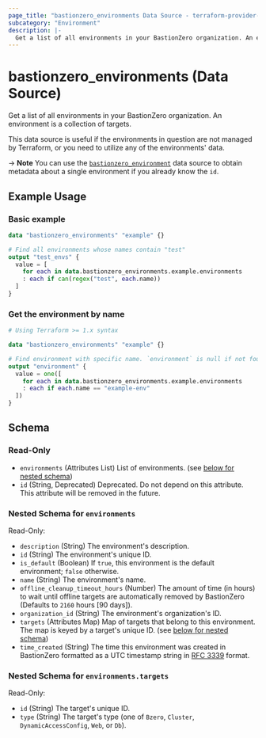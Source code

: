 ```yaml
---
page_title: "bastionzero_environments Data Source - terraform-provider-bastionzero"
subcategory: "Environment"
description: |-
  Get a list of all environments in your BastionZero organization. An environment is a collection of targets.
---
```


# bastionzero_environments (Data Source)

Get a list of all environments in your BastionZero organization. An environment is a collection of targets.

This data source is useful if the environments in question are not managed by
Terraform, or you need to utilize any of the environments' data.

-> **Note** You can use the [`bastionzero_environment`](environment) data source
to obtain metadata about a single environment if you already know the `id`.

## Example Usage

### Basic example

```terraform
data "bastionzero_environments" "example" {}

# Find all environments whose names contain "test"
output "test_envs" {
  value = [
    for each in data.bastionzero_environments.example.environments
    : each if can(regex("test", each.name))
  ]
}
```

### Get the environment by name

```terraform
# Using Terraform >= 1.x syntax

data "bastionzero_environments" "example" {}

# Find environment with specific name. `environment` is null if not found.
output "environment" {
  value = one([
    for each in data.bastionzero_environments.example.environments
    : each if each.name == "example-env"
  ])
}
```

<!-- schema generated by tfplugindocs -->
## Schema

### Read-Only

- `environments` (Attributes List) List of environments. (see [below for nested schema](#nestedatt--environments))
- `id` (String, Deprecated) Deprecated. Do not depend on this attribute. This attribute will be removed in the future.

<a id="nestedatt--environments"></a>
### Nested Schema for `environments`

Read-Only:

- `description` (String) The environment's description.
- `id` (String) The environment's unique ID.
- `is_default` (Boolean) If `true`, this environment is the default environment; `false` otherwise.
- `name` (String) The environment's name.
- `offline_cleanup_timeout_hours` (Number) The amount of time (in hours) to wait until offline targets are automatically removed by BastionZero (Defaults to `2160` hours [90 days]).
- `organization_id` (String) The environment's organization's ID.
- `targets` (Attributes Map) Map of targets that belong to this environment. The map is keyed by a target's unique ID. (see [below for nested schema](#nestedatt--environments--targets))
- `time_created` (String) The time this environment was created in BastionZero formatted as a UTC timestamp string in [RFC 3339](https://datatracker.ietf.org/doc/html/rfc3339) format.

<a id="nestedatt--environments--targets"></a>
### Nested Schema for `environments.targets`

Read-Only:

- `id` (String) The target's unique ID.
- `type` (String) The target's type (one of `Bzero`, `Cluster`, `DynamicAccessConfig`, `Web`, or `Db`).
